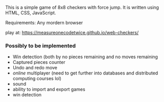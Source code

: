 This is a simple game of 8x8 checkers with force jump. 
It is written using HTML, CSS, JavaScript.

Requirements: 
  Any mordern browser

play at: https://measureonecodetwice.github.io/web-checkers/


### Possibly to be implemented

* Win detection (both by no pieces remaining and no moves remaining
* Captured pieces counter 
* Undo and redo move
* *online* multiplayer (need to get further into databases and distributed computing courses lol)
* sound
* ability to import and export games
* win detection
